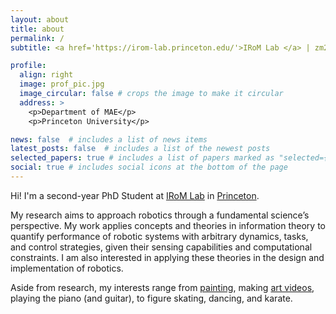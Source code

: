 ```yaml
---
layout: about
title: about
permalink: /
subtitle: <a href='https://irom-lab.princeton.edu/'>IRoM Lab </a> | zm2074@princeton.edu

profile:
  align: right
  image: prof_pic.jpg
  image_circular: false # crops the image to make it circular
  address: >
    <p>Department of MAE</p>
    <p>Princeton University</p>

news: false  # includes a list of news items
latest_posts: false  # includes a list of the newest posts
selected_papers: true # includes a list of papers marked as "selected={true}"
social: true # includes social icons at the bottom of the page
---
```


Hi! I'm a second-year PhD Student at [IRoM Lab](https://irom-lab.princeton.edu/) in [Princeton](https://www.princeton.edu/).

My research aims to approach robotics through a fundamental science’s perspective. My work applies concepts and theories in information theory to quantify performance of robotic systems with arbitrary dynamics, tasks, and control strategies, given their sensing capabilities and computational constraints. I am also interested in applying these theories in the design and implementation of robotics.

Aside from research, my interests range from [painting](https://www.pixiv.net/users/14916152/illustrations), making [art videos](https://space.bilibili.com/5651161/video), playing the piano (and guitar), to figure skating, dancing, and karate.